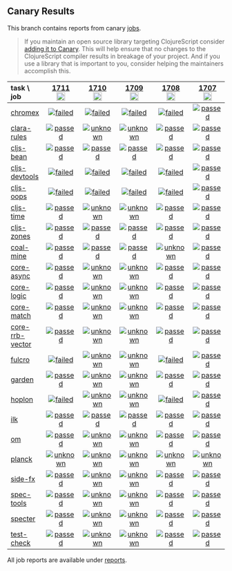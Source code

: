 ## Canary Results

This branch contains reports from canary [jobs](https://github.com/cljs-oss/canary/tree/jobs).

> If you maintain an open source library targeting ClojureScript consider [adding it to Canary](https://github.com/cljs-oss/canary/tree/master#how-to-participate). This will help ensure that no changes to the ClojureScript compiler results in breakage of your project. And if you use a library that is important to you, consider helping the maintainers accomplish this.

[//]: # (begin_overview_table)

| task \ job | <a href="reports/2021/03/08/job-001711-1.10.836-69b66374" title="job #1711&#xA;&#xA;job&#xA;&#xA;requested by BinaryAge Bot (@babot) on 2021-03-08T11:08:07Z">1711<br/><img width=20 height=20 src="https://avatars.githubusercontent.com/u/1476765?v=4&s=60"></a> | <a href="reports/2021/03/07/job-001710-1.10.836-69b66374" title="job #1710&#xA;&#xA;job&#xA;&#xA;requested by BinaryAge Bot (@babot) on 2021-03-07T11:07:57Z">1710<br/><img width=20 height=20 src="https://avatars.githubusercontent.com/u/1476765?v=4&s=60"></a> | <a href="reports/2021/03/06/job-001709-1.10.836-69b66374" title="job #1709&#xA;&#xA;job&#xA;&#xA;requested by BinaryAge Bot (@babot) on 2021-03-06T11:07:54Z">1709<br/><img width=20 height=20 src="https://avatars.githubusercontent.com/u/1476765?v=4&s=60"></a> | <a href="reports/2021/03/05/job-001708-1.10.835-715cdc07" title="job #1708&#xA;&#xA;job&#xA;&#xA;requested by BinaryAge Bot (@babot) on 2021-03-05T11:08:09Z">1708<br/><img width=20 height=20 src="https://avatars.githubusercontent.com/u/1476765?v=4&s=60"></a> | <a href="reports/2021/03/04/job-001707-1.10.834-496cbc29" title="job #1707&#xA;&#xA;job&#xA;&#xA;requested by BinaryAge Bot (@babot) on 2021-03-04T11:08:03Z">1707<br/><img width=20 height=20 src="https://avatars.githubusercontent.com/u/1476765?v=4&s=60"></a> | <a href="reports/2021/03/03/job-001706-1.10.834-496cbc29" title="job #1706&#xA;&#xA;job&#xA;&#xA;requested by BinaryAge Bot (@babot) on 2021-03-03T11:08:01Z">1706<br/><img width=20 height=20 src="https://avatars.githubusercontent.com/u/1476765?v=4&s=60"></a> | <a href="reports/2021/03/02/job-001705-1.10.834-496cbc29" title="job #1705&#xA;&#xA;job&#xA;&#xA;requested by BinaryAge Bot (@babot) on 2021-03-02T11:06:49Z">1705<br/><img width=20 height=20 src="https://avatars.githubusercontent.com/u/1476765?v=4&s=60"></a> | <a href="reports/2021/03/01/job-001704-1.10.834-496cbc29" title="job #1704&#xA;&#xA;job&#xA;&#xA;requested by BinaryAge Bot (@babot) on 2021-03-01T11:15:41Z">1704<br/><img width=20 height=20 src="https://avatars.githubusercontent.com/u/1476765?v=4&s=60"></a> | <a href="reports/2021/02/28/job-001703-1.10.834-496cbc29" title="job #1703&#xA;&#xA;job&#xA;&#xA;requested by BinaryAge Bot (@babot) on 2021-02-28T11:08:00Z">1703<br/><img width=20 height=20 src="https://avatars.githubusercontent.com/u/1476765?v=4&s=60"></a> | <a href="reports/2021/02/27/job-001702-1.10.834-496cbc29" title="job #1702&#xA;&#xA;job&#xA;&#xA;requested by BinaryAge Bot (@babot) on 2021-02-27T11:08:04Z">1702<br/><img width=20 height=20 src="https://avatars.githubusercontent.com/u/1476765?v=4&s=60"></a> |
| :--- | :---: | :---: | :---: | :---: | :---: | :---: | :---: | :---: | :---: | :---: |
| [chromex](https://github.com/binaryage/chromex) | <a href="reports/2021/03/08/job-001711-1.10.836-69b66374#-chromex"><img title="failed" src="http://box.binaryage.com/s-failed.svg"><a> | <a href="reports/2021/03/07/job-001710-1.10.836-69b66374#-chromex"><img title="failed" src="http://box.binaryage.com/s-failed.svg"><a> | <a href="reports/2021/03/06/job-001709-1.10.836-69b66374#-chromex"><img title="failed" src="http://box.binaryage.com/s-failed.svg"><a> | <a href="reports/2021/03/05/job-001708-1.10.835-715cdc07#-chromex"><img title="failed" src="http://box.binaryage.com/s-failed.svg"><a> | <a href="reports/2021/03/04/job-001707-1.10.834-496cbc29#-chromex"><img title="passed" src="http://box.binaryage.com/s-passed.svg"><a> | <a href="reports/2021/03/03/job-001706-1.10.834-496cbc29#-chromex"><img title="passed" src="http://box.binaryage.com/s-passed.svg"><a> | <a href="reports/2021/03/02/job-001705-1.10.834-496cbc29#-chromex"><img title="passed" src="http://box.binaryage.com/s-passed.svg"><a> | <a href="reports/2021/03/01/job-001704-1.10.834-496cbc29#-chromex"><img title="passed" src="http://box.binaryage.com/s-passed.svg"><a> | <a href="reports/2021/02/28/job-001703-1.10.834-496cbc29#-chromex"><img title="passed" src="http://box.binaryage.com/s-passed.svg"><a> | <a href="reports/2021/02/27/job-001702-1.10.834-496cbc29#-chromex"><img title="passed" src="http://box.binaryage.com/s-passed.svg"><a> |
| [clara-rules](https://github.com/cerner/clara-rules) | <a href="reports/2021/03/08/job-001711-1.10.836-69b66374#-clara-rules"><img title="passed" src="http://box.binaryage.com/s-passed.svg"><a> | <a href="reports/2021/03/07/job-001710-1.10.836-69b66374#-clara-rules"><img title="unknown" src="http://box.binaryage.com/s-unknown.svg"><a> | <a href="reports/2021/03/06/job-001709-1.10.836-69b66374#-clara-rules"><img title="unknown" src="http://box.binaryage.com/s-unknown.svg"><a> | <a href="reports/2021/03/05/job-001708-1.10.835-715cdc07#-clara-rules"><img title="passed" src="http://box.binaryage.com/s-passed.svg"><a> | <a href="reports/2021/03/04/job-001707-1.10.834-496cbc29#-clara-rules"><img title="passed" src="http://box.binaryage.com/s-passed.svg"><a> | <a href="reports/2021/03/03/job-001706-1.10.834-496cbc29#-clara-rules"><img title="passed" src="http://box.binaryage.com/s-passed.svg"><a> | <a href="reports/2021/03/02/job-001705-1.10.834-496cbc29#-clara-rules"><img title="passed" src="http://box.binaryage.com/s-passed.svg"><a> | <a href="reports/2021/03/01/job-001704-1.10.834-496cbc29#-clara-rules"><img title="passed" src="http://box.binaryage.com/s-passed.svg"><a> | <a href="reports/2021/02/28/job-001703-1.10.834-496cbc29#-clara-rules"><img title="passed" src="http://box.binaryage.com/s-passed.svg"><a> | <a href="reports/2021/02/27/job-001702-1.10.834-496cbc29#-clara-rules"><img title="passed" src="http://box.binaryage.com/s-passed.svg"><a> |
| [cljs-bean](https://github.com/mfikes/cljs-bean) | <a href="reports/2021/03/08/job-001711-1.10.836-69b66374#-cljs-bean"><img title="passed" src="http://box.binaryage.com/s-passed.svg"><a> | <a href="reports/2021/03/07/job-001710-1.10.836-69b66374#-cljs-bean"><img title="passed" src="http://box.binaryage.com/s-passed.svg"><a> | <a href="reports/2021/03/06/job-001709-1.10.836-69b66374#-cljs-bean"><img title="passed" src="http://box.binaryage.com/s-passed.svg"><a> | <a href="reports/2021/03/05/job-001708-1.10.835-715cdc07#-cljs-bean"><img title="passed" src="http://box.binaryage.com/s-passed.svg"><a> | <a href="reports/2021/03/04/job-001707-1.10.834-496cbc29#-cljs-bean"><img title="passed" src="http://box.binaryage.com/s-passed.svg"><a> | <a href="reports/2021/03/03/job-001706-1.10.834-496cbc29#-cljs-bean"><img title="passed" src="http://box.binaryage.com/s-passed.svg"><a> | <a href="reports/2021/03/02/job-001705-1.10.834-496cbc29#-cljs-bean"><img title="passed" src="http://box.binaryage.com/s-passed.svg"><a> | <a href="reports/2021/03/01/job-001704-1.10.834-496cbc29#-cljs-bean"><img title="passed" src="http://box.binaryage.com/s-passed.svg"><a> | <a href="reports/2021/02/28/job-001703-1.10.834-496cbc29#-cljs-bean"><img title="passed" src="http://box.binaryage.com/s-passed.svg"><a> | <a href="reports/2021/02/27/job-001702-1.10.834-496cbc29#-cljs-bean"><img title="passed" src="http://box.binaryage.com/s-passed.svg"><a> |
| [cljs-devtools](https://github.com/binaryage/cljs-devtools) | <a href="reports/2021/03/08/job-001711-1.10.836-69b66374#-cljs-devtools"><img title="failed" src="http://box.binaryage.com/s-failed.svg"><a> | <a href="reports/2021/03/07/job-001710-1.10.836-69b66374#-cljs-devtools"><img title="failed" src="http://box.binaryage.com/s-failed.svg"><a> | <a href="reports/2021/03/06/job-001709-1.10.836-69b66374#-cljs-devtools"><img title="failed" src="http://box.binaryage.com/s-failed.svg"><a> | <a href="reports/2021/03/05/job-001708-1.10.835-715cdc07#-cljs-devtools"><img title="failed" src="http://box.binaryage.com/s-failed.svg"><a> | <a href="reports/2021/03/04/job-001707-1.10.834-496cbc29#-cljs-devtools"><img title="passed" src="http://box.binaryage.com/s-passed.svg"><a> | <a href="reports/2021/03/03/job-001706-1.10.834-496cbc29#-cljs-devtools"><img title="passed" src="http://box.binaryage.com/s-passed.svg"><a> | <a href="reports/2021/03/02/job-001705-1.10.834-496cbc29#-cljs-devtools"><img title="passed" src="http://box.binaryage.com/s-passed.svg"><a> | <a href="reports/2021/03/01/job-001704-1.10.834-496cbc29#-cljs-devtools"><img title="passed" src="http://box.binaryage.com/s-passed.svg"><a> | <a href="reports/2021/02/28/job-001703-1.10.834-496cbc29#-cljs-devtools"><img title="passed" src="http://box.binaryage.com/s-passed.svg"><a> | <a href="reports/2021/02/27/job-001702-1.10.834-496cbc29#-cljs-devtools"><img title="passed" src="http://box.binaryage.com/s-passed.svg"><a> |
| [cljs-oops](https://github.com/binaryage/cljs-oops) | <a href="reports/2021/03/08/job-001711-1.10.836-69b66374#-cljs-oops"><img title="failed" src="http://box.binaryage.com/s-failed.svg"><a> | <a href="reports/2021/03/07/job-001710-1.10.836-69b66374#-cljs-oops"><img title="failed" src="http://box.binaryage.com/s-failed.svg"><a> | <a href="reports/2021/03/06/job-001709-1.10.836-69b66374#-cljs-oops"><img title="failed" src="http://box.binaryage.com/s-failed.svg"><a> | <a href="reports/2021/03/05/job-001708-1.10.835-715cdc07#-cljs-oops"><img title="failed" src="http://box.binaryage.com/s-failed.svg"><a> | <a href="reports/2021/03/04/job-001707-1.10.834-496cbc29#-cljs-oops"><img title="passed" src="http://box.binaryage.com/s-passed.svg"><a> | <a href="reports/2021/03/03/job-001706-1.10.834-496cbc29#-cljs-oops"><img title="passed" src="http://box.binaryage.com/s-passed.svg"><a> | <a href="reports/2021/03/02/job-001705-1.10.834-496cbc29#-cljs-oops"><img title="passed" src="http://box.binaryage.com/s-passed.svg"><a> | <a href="reports/2021/03/01/job-001704-1.10.834-496cbc29#-cljs-oops"><img title="passed" src="http://box.binaryage.com/s-passed.svg"><a> | <a href="reports/2021/02/28/job-001703-1.10.834-496cbc29#-cljs-oops"><img title="passed" src="http://box.binaryage.com/s-passed.svg"><a> | <a href="reports/2021/02/27/job-001702-1.10.834-496cbc29#-cljs-oops"><img title="passed" src="http://box.binaryage.com/s-passed.svg"><a> |
| [cljs-time](https://github.com/andrewmcveigh/cljs-time) | <a href="reports/2021/03/08/job-001711-1.10.836-69b66374#-cljs-time"><img title="passed" src="http://box.binaryage.com/s-passed.svg"><a> | <a href="reports/2021/03/07/job-001710-1.10.836-69b66374#-cljs-time"><img title="unknown" src="http://box.binaryage.com/s-unknown.svg"><a> | <a href="reports/2021/03/06/job-001709-1.10.836-69b66374#-cljs-time"><img title="unknown" src="http://box.binaryage.com/s-unknown.svg"><a> | <a href="reports/2021/03/05/job-001708-1.10.835-715cdc07#-cljs-time"><img title="passed" src="http://box.binaryage.com/s-passed.svg"><a> | <a href="reports/2021/03/04/job-001707-1.10.834-496cbc29#-cljs-time"><img title="passed" src="http://box.binaryage.com/s-passed.svg"><a> | <a href="reports/2021/03/03/job-001706-1.10.834-496cbc29#-cljs-time"><img title="passed" src="http://box.binaryage.com/s-passed.svg"><a> | <a href="reports/2021/03/02/job-001705-1.10.834-496cbc29#-cljs-time"><img title="passed" src="http://box.binaryage.com/s-passed.svg"><a> | <a href="reports/2021/03/01/job-001704-1.10.834-496cbc29#-cljs-time"><img title="passed" src="http://box.binaryage.com/s-passed.svg"><a> | <a href="reports/2021/02/28/job-001703-1.10.834-496cbc29#-cljs-time"><img title="passed" src="http://box.binaryage.com/s-passed.svg"><a> | <a href="reports/2021/02/27/job-001702-1.10.834-496cbc29#-cljs-time"><img title="passed" src="http://box.binaryage.com/s-passed.svg"><a> |
| [cljs-zones](https://github.com/binaryage/cljs-zones) | <a href="reports/2021/03/08/job-001711-1.10.836-69b66374#-cljs-zones"><img title="passed" src="http://box.binaryage.com/s-passed.svg"><a> | <a href="reports/2021/03/07/job-001710-1.10.836-69b66374#-cljs-zones"><img title="passed" src="http://box.binaryage.com/s-passed.svg"><a> | <a href="reports/2021/03/06/job-001709-1.10.836-69b66374#-cljs-zones"><img title="passed" src="http://box.binaryage.com/s-passed.svg"><a> | <a href="reports/2021/03/05/job-001708-1.10.835-715cdc07#-cljs-zones"><img title="passed" src="http://box.binaryage.com/s-passed.svg"><a> | <a href="reports/2021/03/04/job-001707-1.10.834-496cbc29#-cljs-zones"><img title="passed" src="http://box.binaryage.com/s-passed.svg"><a> | <a href="reports/2021/03/03/job-001706-1.10.834-496cbc29#-cljs-zones"><img title="passed" src="http://box.binaryage.com/s-passed.svg"><a> | <a href="reports/2021/03/02/job-001705-1.10.834-496cbc29#-cljs-zones"><img title="passed" src="http://box.binaryage.com/s-passed.svg"><a> | <a href="reports/2021/03/01/job-001704-1.10.834-496cbc29#-cljs-zones"><img title="passed" src="http://box.binaryage.com/s-passed.svg"><a> | <a href="reports/2021/02/28/job-001703-1.10.834-496cbc29#-cljs-zones"><img title="passed" src="http://box.binaryage.com/s-passed.svg"><a> | <a href="reports/2021/02/27/job-001702-1.10.834-496cbc29#-cljs-zones"><img title="passed" src="http://box.binaryage.com/s-passed.svg"><a> |
| [coal-mine](https://github.com/mfikes/coal-mine) | <a href="reports/2021/03/08/job-001711-1.10.836-69b66374#-coal-mine"><img title="passed" src="http://box.binaryage.com/s-passed.svg"><a> | <a href="reports/2021/03/07/job-001710-1.10.836-69b66374#-coal-mine"><img title="passed" src="http://box.binaryage.com/s-passed.svg"><a> | <a href="reports/2021/03/06/job-001709-1.10.836-69b66374#-coal-mine"><img title="passed" src="http://box.binaryage.com/s-passed.svg"><a> | <a href="reports/2021/03/05/job-001708-1.10.835-715cdc07#-coal-mine"><img title="unknown" src="http://box.binaryage.com/s-unknown.svg"><a> | <a href="reports/2021/03/04/job-001707-1.10.834-496cbc29#-coal-mine"><img title="passed" src="http://box.binaryage.com/s-passed.svg"><a> | <a href="reports/2021/03/03/job-001706-1.10.834-496cbc29#-coal-mine"><img title="passed" src="http://box.binaryage.com/s-passed.svg"><a> | <a href="reports/2021/03/02/job-001705-1.10.834-496cbc29#-coal-mine"><img title="passed" src="http://box.binaryage.com/s-passed.svg"><a> | <a href="reports/2021/03/01/job-001704-1.10.834-496cbc29#-coal-mine"><img title="passed" src="http://box.binaryage.com/s-passed.svg"><a> | <a href="reports/2021/02/28/job-001703-1.10.834-496cbc29#-coal-mine"><img title="passed" src="http://box.binaryage.com/s-passed.svg"><a> | <a href="reports/2021/02/27/job-001702-1.10.834-496cbc29#-coal-mine"><img title="passed" src="http://box.binaryage.com/s-passed.svg"><a> |
| [core-async](https://github.com/clojure/core.async) | <a href="reports/2021/03/08/job-001711-1.10.836-69b66374#-core-async"><img title="passed" src="http://box.binaryage.com/s-passed.svg"><a> | <a href="reports/2021/03/07/job-001710-1.10.836-69b66374#-core-async"><img title="unknown" src="http://box.binaryage.com/s-unknown.svg"><a> | <a href="reports/2021/03/06/job-001709-1.10.836-69b66374#-core-async"><img title="unknown" src="http://box.binaryage.com/s-unknown.svg"><a> | <a href="reports/2021/03/05/job-001708-1.10.835-715cdc07#-core-async"><img title="passed" src="http://box.binaryage.com/s-passed.svg"><a> | <a href="reports/2021/03/04/job-001707-1.10.834-496cbc29#-core-async"><img title="passed" src="http://box.binaryage.com/s-passed.svg"><a> | <a href="reports/2021/03/03/job-001706-1.10.834-496cbc29#-core-async"><img title="passed" src="http://box.binaryage.com/s-passed.svg"><a> | <a href="reports/2021/03/02/job-001705-1.10.834-496cbc29#-core-async"><img title="passed" src="http://box.binaryage.com/s-passed.svg"><a> | <a href="reports/2021/03/01/job-001704-1.10.834-496cbc29#-core-async"><img title="passed" src="http://box.binaryage.com/s-passed.svg"><a> | <a href="reports/2021/02/28/job-001703-1.10.834-496cbc29#-core-async"><img title="passed" src="http://box.binaryage.com/s-passed.svg"><a> | <a href="reports/2021/02/27/job-001702-1.10.834-496cbc29#-core-async"><img title="passed" src="http://box.binaryage.com/s-passed.svg"><a> |
| [core-logic](https://github.com/clojure/core.logic) | <a href="reports/2021/03/08/job-001711-1.10.836-69b66374#-core-logic"><img title="passed" src="http://box.binaryage.com/s-passed.svg"><a> | <a href="reports/2021/03/07/job-001710-1.10.836-69b66374#-core-logic"><img title="unknown" src="http://box.binaryage.com/s-unknown.svg"><a> | <a href="reports/2021/03/06/job-001709-1.10.836-69b66374#-core-logic"><img title="unknown" src="http://box.binaryage.com/s-unknown.svg"><a> | <a href="reports/2021/03/05/job-001708-1.10.835-715cdc07#-core-logic"><img title="passed" src="http://box.binaryage.com/s-passed.svg"><a> | <a href="reports/2021/03/04/job-001707-1.10.834-496cbc29#-core-logic"><img title="passed" src="http://box.binaryage.com/s-passed.svg"><a> | <a href="reports/2021/03/03/job-001706-1.10.834-496cbc29#-core-logic"><img title="passed" src="http://box.binaryage.com/s-passed.svg"><a> | <a href="reports/2021/03/02/job-001705-1.10.834-496cbc29#-core-logic"><img title="passed" src="http://box.binaryage.com/s-passed.svg"><a> | <a href="reports/2021/03/01/job-001704-1.10.834-496cbc29#-core-logic"><img title="passed" src="http://box.binaryage.com/s-passed.svg"><a> | <a href="reports/2021/02/28/job-001703-1.10.834-496cbc29#-core-logic"><img title="passed" src="http://box.binaryage.com/s-passed.svg"><a> | <a href="reports/2021/02/27/job-001702-1.10.834-496cbc29#-core-logic"><img title="passed" src="http://box.binaryage.com/s-passed.svg"><a> |
| [core-match](https://github.com/clojure/core.match) | <a href="reports/2021/03/08/job-001711-1.10.836-69b66374#-core-match"><img title="passed" src="http://box.binaryage.com/s-passed.svg"><a> | <a href="reports/2021/03/07/job-001710-1.10.836-69b66374#-core-match"><img title="unknown" src="http://box.binaryage.com/s-unknown.svg"><a> | <a href="reports/2021/03/06/job-001709-1.10.836-69b66374#-core-match"><img title="unknown" src="http://box.binaryage.com/s-unknown.svg"><a> | <a href="reports/2021/03/05/job-001708-1.10.835-715cdc07#-core-match"><img title="passed" src="http://box.binaryage.com/s-passed.svg"><a> | <a href="reports/2021/03/04/job-001707-1.10.834-496cbc29#-core-match"><img title="passed" src="http://box.binaryage.com/s-passed.svg"><a> | <a href="reports/2021/03/03/job-001706-1.10.834-496cbc29#-core-match"><img title="passed" src="http://box.binaryage.com/s-passed.svg"><a> | <a href="reports/2021/03/02/job-001705-1.10.834-496cbc29#-core-match"><img title="passed" src="http://box.binaryage.com/s-passed.svg"><a> | <a href="reports/2021/03/01/job-001704-1.10.834-496cbc29#-core-match"><img title="passed" src="http://box.binaryage.com/s-passed.svg"><a> | <a href="reports/2021/02/28/job-001703-1.10.834-496cbc29#-core-match"><img title="passed" src="http://box.binaryage.com/s-passed.svg"><a> | <a href="reports/2021/02/27/job-001702-1.10.834-496cbc29#-core-match"><img title="passed" src="http://box.binaryage.com/s-passed.svg"><a> |
| [core-rrb-vector](https://github.com/clojure/core.rrb-vector) | <a href="reports/2021/03/08/job-001711-1.10.836-69b66374#-core-rrb-vector"><img title="passed" src="http://box.binaryage.com/s-passed.svg"><a> | <a href="reports/2021/03/07/job-001710-1.10.836-69b66374#-core-rrb-vector"><img title="unknown" src="http://box.binaryage.com/s-unknown.svg"><a> | <a href="reports/2021/03/06/job-001709-1.10.836-69b66374#-core-rrb-vector"><img title="unknown" src="http://box.binaryage.com/s-unknown.svg"><a> | <a href="reports/2021/03/05/job-001708-1.10.835-715cdc07#-core-rrb-vector"><img title="passed" src="http://box.binaryage.com/s-passed.svg"><a> | <a href="reports/2021/03/04/job-001707-1.10.834-496cbc29#-core-rrb-vector"><img title="passed" src="http://box.binaryage.com/s-passed.svg"><a> | <a href="reports/2021/03/03/job-001706-1.10.834-496cbc29#-core-rrb-vector"><img title="passed" src="http://box.binaryage.com/s-passed.svg"><a> | <a href="reports/2021/03/02/job-001705-1.10.834-496cbc29#-core-rrb-vector"><img title="passed" src="http://box.binaryage.com/s-passed.svg"><a> | <a href="reports/2021/03/01/job-001704-1.10.834-496cbc29#-core-rrb-vector"><img title="passed" src="http://box.binaryage.com/s-passed.svg"><a> | <a href="reports/2021/02/28/job-001703-1.10.834-496cbc29#-core-rrb-vector"><img title="passed" src="http://box.binaryage.com/s-passed.svg"><a> | <a href="reports/2021/02/27/job-001702-1.10.834-496cbc29#-core-rrb-vector"><img title="passed" src="http://box.binaryage.com/s-passed.svg"><a> |
| [fulcro](https://github.com/fulcrologic/fulcro) | <a href="reports/2021/03/08/job-001711-1.10.836-69b66374#-fulcro"><img title="failed" src="http://box.binaryage.com/s-failed.svg"><a> | <a href="reports/2021/03/07/job-001710-1.10.836-69b66374#-fulcro"><img title="unknown" src="http://box.binaryage.com/s-unknown.svg"><a> | <a href="reports/2021/03/06/job-001709-1.10.836-69b66374#-fulcro"><img title="unknown" src="http://box.binaryage.com/s-unknown.svg"><a> | <a href="reports/2021/03/05/job-001708-1.10.835-715cdc07#-fulcro"><img title="failed" src="http://box.binaryage.com/s-failed.svg"><a> | <a href="reports/2021/03/04/job-001707-1.10.834-496cbc29#-fulcro"><img title="passed" src="http://box.binaryage.com/s-passed.svg"><a> | <a href="reports/2021/03/03/job-001706-1.10.834-496cbc29#-fulcro"><img title="passed" src="http://box.binaryage.com/s-passed.svg"><a> | <a href="reports/2021/03/02/job-001705-1.10.834-496cbc29#-fulcro"><img title="passed" src="http://box.binaryage.com/s-passed.svg"><a> | <a href="reports/2021/03/01/job-001704-1.10.834-496cbc29#-fulcro"><img title="passed" src="http://box.binaryage.com/s-passed.svg"><a> | <a href="reports/2021/02/28/job-001703-1.10.834-496cbc29#-fulcro"><img title="passed" src="http://box.binaryage.com/s-passed.svg"><a> | <a href="reports/2021/02/27/job-001702-1.10.834-496cbc29#-fulcro"><img title="passed" src="http://box.binaryage.com/s-passed.svg"><a> |
| [garden](https://github.com/noprompt/garden) | <a href="reports/2021/03/08/job-001711-1.10.836-69b66374#-garden"><img title="passed" src="http://box.binaryage.com/s-passed.svg"><a> | <a href="reports/2021/03/07/job-001710-1.10.836-69b66374#-garden"><img title="unknown" src="http://box.binaryage.com/s-unknown.svg"><a> | <a href="reports/2021/03/06/job-001709-1.10.836-69b66374#-garden"><img title="unknown" src="http://box.binaryage.com/s-unknown.svg"><a> | <a href="reports/2021/03/05/job-001708-1.10.835-715cdc07#-garden"><img title="passed" src="http://box.binaryage.com/s-passed.svg"><a> | <a href="reports/2021/03/04/job-001707-1.10.834-496cbc29#-garden"><img title="passed" src="http://box.binaryage.com/s-passed.svg"><a> | <a href="reports/2021/03/03/job-001706-1.10.834-496cbc29#-garden"><img title="passed" src="http://box.binaryage.com/s-passed.svg"><a> | <a href="reports/2021/03/02/job-001705-1.10.834-496cbc29#-garden"><img title="passed" src="http://box.binaryage.com/s-passed.svg"><a> | <a href="reports/2021/03/01/job-001704-1.10.834-496cbc29#-garden"><img title="passed" src="http://box.binaryage.com/s-passed.svg"><a> | <a href="reports/2021/02/28/job-001703-1.10.834-496cbc29#-garden"><img title="passed" src="http://box.binaryage.com/s-passed.svg"><a> | <a href="reports/2021/02/27/job-001702-1.10.834-496cbc29#-garden"><img title="passed" src="http://box.binaryage.com/s-passed.svg"><a> |
| [hoplon](https://github.com/hoplon/hoplon) | <a href="reports/2021/03/08/job-001711-1.10.836-69b66374#-hoplon"><img title="failed" src="http://box.binaryage.com/s-failed.svg"><a> | <a href="reports/2021/03/07/job-001710-1.10.836-69b66374#-hoplon"><img title="unknown" src="http://box.binaryage.com/s-unknown.svg"><a> | <a href="reports/2021/03/06/job-001709-1.10.836-69b66374#-hoplon"><img title="unknown" src="http://box.binaryage.com/s-unknown.svg"><a> | <a href="reports/2021/03/05/job-001708-1.10.835-715cdc07#-hoplon"><img title="failed" src="http://box.binaryage.com/s-failed.svg"><a> | <a href="reports/2021/03/04/job-001707-1.10.834-496cbc29#-hoplon"><img title="passed" src="http://box.binaryage.com/s-passed.svg"><a> | <a href="reports/2021/03/03/job-001706-1.10.834-496cbc29#-hoplon"><img title="passed" src="http://box.binaryage.com/s-passed.svg"><a> | <a href="reports/2021/03/02/job-001705-1.10.834-496cbc29#-hoplon"><img title="passed" src="http://box.binaryage.com/s-passed.svg"><a> | <a href="reports/2021/03/01/job-001704-1.10.834-496cbc29#-hoplon"><img title="passed" src="http://box.binaryage.com/s-passed.svg"><a> | <a href="reports/2021/02/28/job-001703-1.10.834-496cbc29#-hoplon"><img title="passed" src="http://box.binaryage.com/s-passed.svg"><a> | <a href="reports/2021/02/27/job-001702-1.10.834-496cbc29#-hoplon"><img title="passed" src="http://box.binaryage.com/s-passed.svg"><a> |
| [ilk](https://github.com/mfikes/ilk) | <a href="reports/2021/03/08/job-001711-1.10.836-69b66374#-ilk"><img title="passed" src="http://box.binaryage.com/s-passed.svg"><a> | <a href="reports/2021/03/07/job-001710-1.10.836-69b66374#-ilk"><img title="passed" src="http://box.binaryage.com/s-passed.svg"><a> | <a href="reports/2021/03/06/job-001709-1.10.836-69b66374#-ilk"><img title="passed" src="http://box.binaryage.com/s-passed.svg"><a> | <a href="reports/2021/03/05/job-001708-1.10.835-715cdc07#-ilk"><img title="passed" src="http://box.binaryage.com/s-passed.svg"><a> | <a href="reports/2021/03/04/job-001707-1.10.834-496cbc29#-ilk"><img title="passed" src="http://box.binaryage.com/s-passed.svg"><a> | <a href="reports/2021/03/03/job-001706-1.10.834-496cbc29#-ilk"><img title="passed" src="http://box.binaryage.com/s-passed.svg"><a> | <a href="reports/2021/03/02/job-001705-1.10.834-496cbc29#-ilk"><img title="passed" src="http://box.binaryage.com/s-passed.svg"><a> | <a href="reports/2021/03/01/job-001704-1.10.834-496cbc29#-ilk"><img title="passed" src="http://box.binaryage.com/s-passed.svg"><a> | <a href="reports/2021/02/28/job-001703-1.10.834-496cbc29#-ilk"><img title="passed" src="http://box.binaryage.com/s-passed.svg"><a> | <a href="reports/2021/02/27/job-001702-1.10.834-496cbc29#-ilk"><img title="passed" src="http://box.binaryage.com/s-passed.svg"><a> |
| [om](https://github.com/omcljs/om) | <a href="reports/2021/03/08/job-001711-1.10.836-69b66374#-om"><img title="passed" src="http://box.binaryage.com/s-passed.svg"><a> | <a href="reports/2021/03/07/job-001710-1.10.836-69b66374#-om"><img title="unknown" src="http://box.binaryage.com/s-unknown.svg"><a> | <a href="reports/2021/03/06/job-001709-1.10.836-69b66374#-om"><img title="unknown" src="http://box.binaryage.com/s-unknown.svg"><a> | <a href="reports/2021/03/05/job-001708-1.10.835-715cdc07#-om"><img title="passed" src="http://box.binaryage.com/s-passed.svg"><a> | <a href="reports/2021/03/04/job-001707-1.10.834-496cbc29#-om"><img title="passed" src="http://box.binaryage.com/s-passed.svg"><a> | <a href="reports/2021/03/03/job-001706-1.10.834-496cbc29#-om"><img title="passed" src="http://box.binaryage.com/s-passed.svg"><a> | <a href="reports/2021/03/02/job-001705-1.10.834-496cbc29#-om"><img title="passed" src="http://box.binaryage.com/s-passed.svg"><a> | <a href="reports/2021/03/01/job-001704-1.10.834-496cbc29#-om"><img title="passed" src="http://box.binaryage.com/s-passed.svg"><a> | <a href="reports/2021/02/28/job-001703-1.10.834-496cbc29#-om"><img title="passed" src="http://box.binaryage.com/s-passed.svg"><a> | <a href="reports/2021/02/27/job-001702-1.10.834-496cbc29#-om"><img title="passed" src="http://box.binaryage.com/s-passed.svg"><a> |
| [planck](https://github.com/planck-repl/planck) | <a href="reports/2021/03/08/job-001711-1.10.836-69b66374#-planck"><img title="unknown" src="http://box.binaryage.com/s-unknown.svg"><a> | <a href="reports/2021/03/07/job-001710-1.10.836-69b66374#-planck"><img title="unknown" src="http://box.binaryage.com/s-unknown.svg"><a> | <a href="reports/2021/03/06/job-001709-1.10.836-69b66374#-planck"><img title="unknown" src="http://box.binaryage.com/s-unknown.svg"><a> | <a href="reports/2021/03/05/job-001708-1.10.835-715cdc07#-planck"><img title="unknown" src="http://box.binaryage.com/s-unknown.svg"><a> | <a href="reports/2021/03/04/job-001707-1.10.834-496cbc29#-planck"><img title="unknown" src="http://box.binaryage.com/s-unknown.svg"><a> | <a href="reports/2021/03/03/job-001706-1.10.834-496cbc29#-planck"><img title="unknown" src="http://box.binaryage.com/s-unknown.svg"><a> | <a href="reports/2021/03/02/job-001705-1.10.834-496cbc29#-planck"><img title="unknown" src="http://box.binaryage.com/s-unknown.svg"><a> | <a href="reports/2021/03/01/job-001704-1.10.834-496cbc29#-planck"><img title="unknown" src="http://box.binaryage.com/s-unknown.svg"><a> | <a href="reports/2021/02/28/job-001703-1.10.834-496cbc29#-planck"><img title="unknown" src="http://box.binaryage.com/s-unknown.svg"><a> | <a href="reports/2021/02/27/job-001702-1.10.834-496cbc29#-planck"><img title="unknown" src="http://box.binaryage.com/s-unknown.svg"><a> |
| [side-fx](https://github.com/cljsrn/side-fx) | <a href="reports/2021/03/08/job-001711-1.10.836-69b66374#-side-fx"><img title="passed" src="http://box.binaryage.com/s-passed.svg"><a> | <a href="reports/2021/03/07/job-001710-1.10.836-69b66374#-side-fx"><img title="unknown" src="http://box.binaryage.com/s-unknown.svg"><a> | <a href="reports/2021/03/06/job-001709-1.10.836-69b66374#-side-fx"><img title="unknown" src="http://box.binaryage.com/s-unknown.svg"><a> | <a href="reports/2021/03/05/job-001708-1.10.835-715cdc07#-side-fx"><img title="passed" src="http://box.binaryage.com/s-passed.svg"><a> | <a href="reports/2021/03/04/job-001707-1.10.834-496cbc29#-side-fx"><img title="passed" src="http://box.binaryage.com/s-passed.svg"><a> | <a href="reports/2021/03/03/job-001706-1.10.834-496cbc29#-side-fx"><img title="passed" src="http://box.binaryage.com/s-passed.svg"><a> | <a href="reports/2021/03/02/job-001705-1.10.834-496cbc29#-side-fx"><img title="passed" src="http://box.binaryage.com/s-passed.svg"><a> | <a href="reports/2021/03/01/job-001704-1.10.834-496cbc29#-side-fx"><img title="passed" src="http://box.binaryage.com/s-passed.svg"><a> | <a href="reports/2021/02/28/job-001703-1.10.834-496cbc29#-side-fx"><img title="passed" src="http://box.binaryage.com/s-passed.svg"><a> | <a href="reports/2021/02/27/job-001702-1.10.834-496cbc29#-side-fx"><img title="passed" src="http://box.binaryage.com/s-passed.svg"><a> |
| [spec-tools](https://github.com/metosin/spec-tools) | <a href="reports/2021/03/08/job-001711-1.10.836-69b66374#-spec-tools"><img title="passed" src="http://box.binaryage.com/s-passed.svg"><a> | <a href="reports/2021/03/07/job-001710-1.10.836-69b66374#-spec-tools"><img title="unknown" src="http://box.binaryage.com/s-unknown.svg"><a> | <a href="reports/2021/03/06/job-001709-1.10.836-69b66374#-spec-tools"><img title="unknown" src="http://box.binaryage.com/s-unknown.svg"><a> | <a href="reports/2021/03/05/job-001708-1.10.835-715cdc07#-spec-tools"><img title="passed" src="http://box.binaryage.com/s-passed.svg"><a> | <a href="reports/2021/03/04/job-001707-1.10.834-496cbc29#-spec-tools"><img title="passed" src="http://box.binaryage.com/s-passed.svg"><a> | <a href="reports/2021/03/03/job-001706-1.10.834-496cbc29#-spec-tools"><img title="passed" src="http://box.binaryage.com/s-passed.svg"><a> | <a href="reports/2021/03/02/job-001705-1.10.834-496cbc29#-spec-tools"><img title="passed" src="http://box.binaryage.com/s-passed.svg"><a> | <a href="reports/2021/03/01/job-001704-1.10.834-496cbc29#-spec-tools"><img title="passed" src="http://box.binaryage.com/s-passed.svg"><a> | <a href="reports/2021/02/28/job-001703-1.10.834-496cbc29#-spec-tools"><img title="passed" src="http://box.binaryage.com/s-passed.svg"><a> | <a href="reports/2021/02/27/job-001702-1.10.834-496cbc29#-spec-tools"><img title="passed" src="http://box.binaryage.com/s-passed.svg"><a> |
| [specter](https://github.com/nathanmarz/specter) | <a href="reports/2021/03/08/job-001711-1.10.836-69b66374#-specter"><img title="passed" src="http://box.binaryage.com/s-passed.svg"><a> | <a href="reports/2021/03/07/job-001710-1.10.836-69b66374#-specter"><img title="unknown" src="http://box.binaryage.com/s-unknown.svg"><a> | <a href="reports/2021/03/06/job-001709-1.10.836-69b66374#-specter"><img title="unknown" src="http://box.binaryage.com/s-unknown.svg"><a> | <a href="reports/2021/03/05/job-001708-1.10.835-715cdc07#-specter"><img title="passed" src="http://box.binaryage.com/s-passed.svg"><a> | <a href="reports/2021/03/04/job-001707-1.10.834-496cbc29#-specter"><img title="passed" src="http://box.binaryage.com/s-passed.svg"><a> | <a href="reports/2021/03/03/job-001706-1.10.834-496cbc29#-specter"><img title="passed" src="http://box.binaryage.com/s-passed.svg"><a> | <a href="reports/2021/03/02/job-001705-1.10.834-496cbc29#-specter"><img title="passed" src="http://box.binaryage.com/s-passed.svg"><a> | <a href="reports/2021/03/01/job-001704-1.10.834-496cbc29#-specter"><img title="passed" src="http://box.binaryage.com/s-passed.svg"><a> | <a href="reports/2021/02/28/job-001703-1.10.834-496cbc29#-specter"><img title="passed" src="http://box.binaryage.com/s-passed.svg"><a> | <a href="reports/2021/02/27/job-001702-1.10.834-496cbc29#-specter"><img title="passed" src="http://box.binaryage.com/s-passed.svg"><a> |
| [test-check](https://github.com/clojure/test.check) | <a href="reports/2021/03/08/job-001711-1.10.836-69b66374#-test-check"><img title="passed" src="http://box.binaryage.com/s-passed.svg"><a> | <a href="reports/2021/03/07/job-001710-1.10.836-69b66374#-test-check"><img title="unknown" src="http://box.binaryage.com/s-unknown.svg"><a> | <a href="reports/2021/03/06/job-001709-1.10.836-69b66374#-test-check"><img title="unknown" src="http://box.binaryage.com/s-unknown.svg"><a> | <a href="reports/2021/03/05/job-001708-1.10.835-715cdc07#-test-check"><img title="passed" src="http://box.binaryage.com/s-passed.svg"><a> | <a href="reports/2021/03/04/job-001707-1.10.834-496cbc29#-test-check"><img title="passed" src="http://box.binaryage.com/s-passed.svg"><a> | <a href="reports/2021/03/03/job-001706-1.10.834-496cbc29#-test-check"><img title="passed" src="http://box.binaryage.com/s-passed.svg"><a> | <a href="reports/2021/03/02/job-001705-1.10.834-496cbc29#-test-check"><img title="passed" src="http://box.binaryage.com/s-passed.svg"><a> | <a href="reports/2021/03/01/job-001704-1.10.834-496cbc29#-test-check"><img title="passed" src="http://box.binaryage.com/s-passed.svg"><a> | <a href="reports/2021/02/28/job-001703-1.10.834-496cbc29#-test-check"><img title="passed" src="http://box.binaryage.com/s-passed.svg"><a> | <a href="reports/2021/02/27/job-001702-1.10.834-496cbc29#-test-check"><img title="passed" src="http://box.binaryage.com/s-passed.svg"><a> |

[//]: # (end_overview_table)

All job reports are available under [reports](reports).

